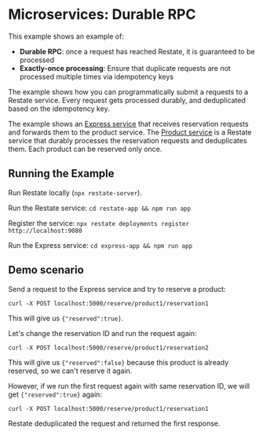 # Microservices: Durable RPC

This example shows an example of:
- **Durable RPC**: once a request has reached Restate, it is guaranteed to be processed
- **Exactly-once processing**: Ensure that duplicate requests are not processed multiple times via idempotency keys

The example shows how you can programmatically submit a requests to a Restate service.
Every request gets processed durably, and deduplicated based on the idempotency key.

The example shows an [Express service](express-app/app.ts) that receives reservation requests and forwards them to the product service.
The [Product service](restate-app/app.ts) is a Restate service that durably processes the reservation requests and deduplicates them.
Each product can be reserved only once.

## Running the Example

Run Restate locally (`npx restate-server`).

Run the Restate service: `cd restate-app && npm run app`

Register the service: `npx restate deployments register http://localhost:9080`

Run the Express service: `cd express-app && npm run app`

## Demo scenario

Send a request to the Express service and try to reserve a product:
```
curl -X POST localhost:5000/reserve/product1/reservation1
```

This will give us `{"reserved":true}`.

Let's change the reservation ID and run the request again:
```
curl -X POST localhost:5000/reserve/product1/reservation2
```

This will give us `{"reserved":false}` because this product is already reserved, so we can't reserve it again.

However, if we run the first request again with same reservation ID, we will get `{"reserved":true}` again:
```shell
curl -X POST localhost:5000/reserve/product1/reservation1
``` 
Restate deduplicated the request and returned the first response.

